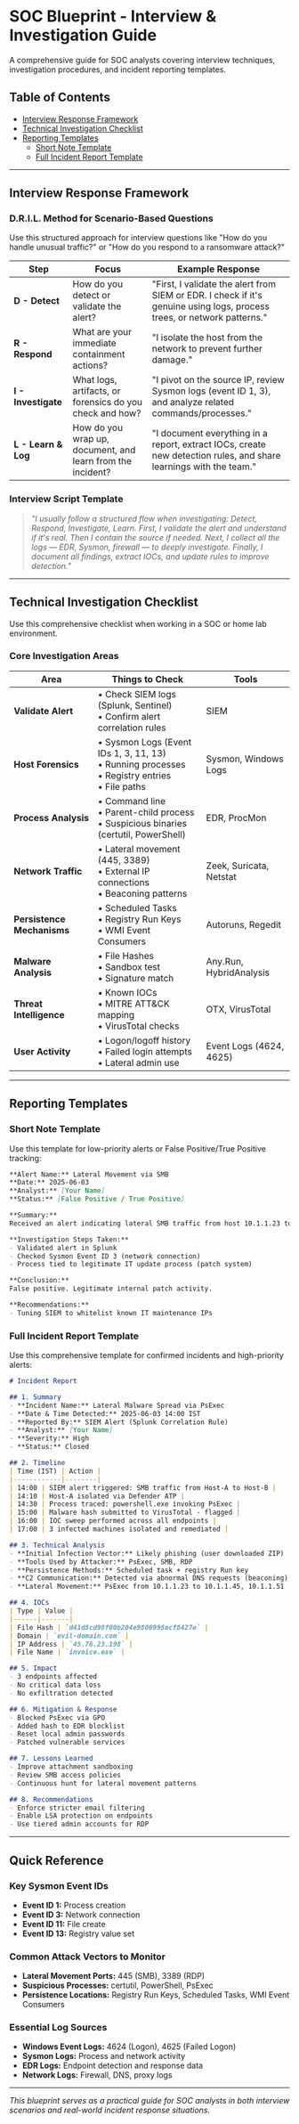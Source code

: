 # SOC Blueprint - Interview & Investigation Guide

A comprehensive guide for SOC analysts covering interview techniques, investigation procedures, and incident reporting templates.

## Table of Contents
- [Interview Response Framework](#interview-response-framework)
- [Technical Investigation Checklist](#technical-investigation-checklist)
- [Reporting Templates](#reporting-templates)
  - [Short Note Template](#short-note-template)
  - [Full Incident Report Template](#full-incident-report-template)

---

## Interview Response Framework

### D.R.I.L. Method for Scenario-Based Questions

Use this structured approach for interview questions like "How do you handle unusual traffic?" or "How do you respond to a ransomware attack?"

| Step | Focus | Example Response |
|------|-------|------------------|
| **D - Detect** | How do you detect or validate the alert? | "First, I validate the alert from SIEM or EDR. I check if it's genuine using logs, process trees, or network patterns." |
| **R - Respond** | What are your immediate containment actions? | "I isolate the host from the network to prevent further damage." |
| **I - Investigate** | What logs, artifacts, or forensics do you check and how? | "I pivot on the source IP, review Sysmon logs (event ID 1, 3), and analyze related commands/processes." |
| **L - Learn & Log** | How do you wrap up, document, and learn from the incident? | "I document everything in a report, extract IOCs, create new detection rules, and share learnings with the team." |

### Interview Script Template

> *"I usually follow a structured flow when investigating: Detect, Respond, Investigate, Learn. First, I validate the alert and understand if it's real. Then I contain the source if needed. Next, I collect all the logs — EDR, Sysmon, firewall — to deeply investigate. Finally, I document all findings, extract IOCs, and update rules to improve detection."*

---

## Technical Investigation Checklist

Use this comprehensive checklist when working in a SOC or home lab environment.

### Core Investigation Areas

| Area | Things to Check | Tools |
|------|-----------------|-------|
| **Validate Alert** | • Check SIEM logs (Splunk, Sentinel)<br>• Confirm alert correlation rules | SIEM |
| **Host Forensics** | • Sysmon Logs (Event IDs 1, 3, 11, 13)<br>• Running processes<br>• Registry entries<br>• File paths | Sysmon, Windows Logs |
| **Process Analysis** | • Command line<br>• Parent-child process<br>• Suspicious binaries (certutil, PowerShell) | EDR, ProcMon |
| **Network Traffic** | • Lateral movement (445, 3389)<br>• External IP connections<br>• Beaconing patterns | Zeek, Suricata, Netstat |
| **Persistence Mechanisms** | • Scheduled Tasks<br>• Registry Run Keys<br>• WMI Event Consumers | Autoruns, Regedit |
| **Malware Analysis** | • File Hashes<br>• Sandbox test<br>• Signature match | Any.Run, HybridAnalysis |
| **Threat Intelligence** | • Known IOCs<br>• MITRE ATT&CK mapping<br>• VirusTotal checks | OTX, VirusTotal |
| **User Activity** | • Logon/logoff history<br>• Failed login attempts<br>• Lateral admin use | Event Logs (4624, 4625) |

---

## Reporting Templates

### Short Note Template

Use this template for low-priority alerts or False Positive/True Positive tracking:

```markdown
**Alert Name:** Lateral Movement via SMB
**Date:** 2025-06-03
**Analyst:** [Your Name]
**Status:** [False Positive / True Positive]

**Summary:**
Received an alert indicating lateral SMB traffic from host 10.1.1.23 to 10.1.1.45.

**Investigation Steps Taken:**
- Validated alert in Splunk
- Checked Sysmon Event ID 3 (network connection)
- Process tied to legitimate IT update process (patch system)

**Conclusion:**
False positive. Legitimate internal patch activity.

**Recommendations:**
- Tuning SIEM to whitelist known IT maintenance IPs
```

### Full Incident Report Template

Use this comprehensive template for confirmed incidents and high-priority alerts:

```markdown
# Incident Report

## 1. Summary
- **Incident Name:** Lateral Malware Spread via PsExec
- **Date & Time Detected:** 2025-06-03 14:00 IST
- **Reported By:** SIEM Alert (Splunk Correlation Rule)
- **Analyst:** [Your Name]
- **Severity:** High
- **Status:** Closed

## 2. Timeline
| Time (IST) | Action |
|------------|--------|
| 14:00 | SIEM alert triggered: SMB traffic from Host-A to Host-B |
| 14:10 | Host-A isolated via Defender ATP |
| 14:30 | Process traced: powershell.exe invoking PsExec |
| 15:00 | Malware hash submitted to VirusTotal - flagged |
| 16:00 | IOC sweep performed across all endpoints |
| 17:00 | 3 infected machines isolated and remediated |

## 3. Technical Analysis
- **Initial Infection Vector:** Likely phishing (user downloaded ZIP)
- **Tools Used by Attacker:** PsExec, SMB, RDP
- **Persistence Methods:** Scheduled task + registry Run key
- **C2 Communication:** Detected via abnormal DNS requests (beaconing)
- **Lateral Movement:** PsExec from 10.1.1.23 to 10.1.1.45, 10.1.1.51

## 4. IOCs
| Type | Value |
|------|-------|
| File Hash | `d41d8cd98f00b204e9800998ecf8427e` |
| Domain | `evil-domain.com` |
| IP Address | `45.76.23.198` |
| File Name | `invoice.exe` |

## 5. Impact
- 3 endpoints affected
- No critical data loss
- No exfiltration detected

## 6. Mitigation & Response
- Blocked PsExec via GPO
- Added hash to EDR blocklist
- Reset local admin passwords
- Patched vulnerable services

## 7. Lessons Learned
- Improve attachment sandboxing
- Review SMB access policies
- Continuous hunt for lateral movement patterns

## 8. Recommendations
- Enforce stricter email filtering
- Enable LSA protection on endpoints
- Use tiered admin accounts for RDP
```

---

## Quick Reference

### Key Sysmon Event IDs
- **Event ID 1:** Process creation
- **Event ID 3:** Network connection
- **Event ID 11:** File create
- **Event ID 13:** Registry value set

### Common Attack Vectors to Monitor
- **Lateral Movement Ports:** 445 (SMB), 3389 (RDP)
- **Suspicious Processes:** certutil, PowerShell, PsExec
- **Persistence Locations:** Registry Run Keys, Scheduled Tasks, WMI Event Consumers

### Essential Log Sources
- **Windows Event Logs:** 4624 (Logon), 4625 (Failed Logon)
- **Sysmon Logs:** Process and network activity
- **EDR Logs:** Endpoint detection and response data
- **Network Logs:** Firewall, DNS, proxy logs

---

*This blueprint serves as a practical guide for SOC analysts in both interview scenarios and real-world incident response situations.*
